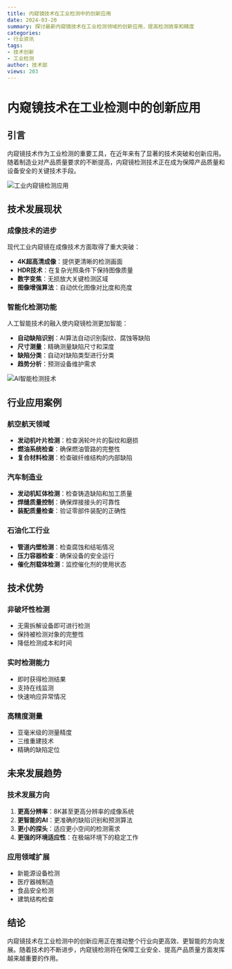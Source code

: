 ```yaml
---
title: 内窥镜技术在工业检测中的创新应用
date: 2024-03-20
summary: 探讨最新内窥镜技术在工业检测领域的创新应用，提高检测效率和精度
categories:
- 行业资讯
tags:
- 技术创新
- 工业检测
author: 技术部
views: 203
---
```


# 内窥镜技术在工业检测中的创新应用

## 引言

内窥镜技术作为工业检测的重要工具，在近年来有了显著的技术突破和创新应用。随着制造业对产品质量要求的不断提高，内窥镜检测技术正在成为保障产品质量和设备安全的关键技术手段。

![工业内窥镜检测应用](https://picsum.photos/600/400?random=industrial-endoscope)

## 技术发展现状

### 成像技术的进步
现代工业内窥镜在成像技术方面取得了重大突破：
- **4K超高清成像**：提供更清晰的检测画面
- **HDR技术**：在复杂光照条件下保持图像质量
- **数字变焦**：无损放大关键检测区域
- **图像增强算法**：自动优化图像对比度和亮度

### 智能化检测功能
人工智能技术的融入使内窥镜检测更加智能：
- **自动缺陷识别**：AI算法自动识别裂纹、腐蚀等缺陷
- **尺寸测量**：精确测量缺陷尺寸和深度
- **缺陷分类**：自动对缺陷类型进行分类
- **趋势分析**：预测设备维护需求

![AI智能检测技术](https://picsum.photos/600/400?random=ai-detection)

## 行业应用案例

### 航空航天领域
- **发动机叶片检测**：检查涡轮叶片的裂纹和磨损
- **燃油系统检查**：确保燃油管路的完整性
- **复合材料检测**：检查碳纤维结构的内部缺陷

### 汽车制造业
- **发动机缸体检测**：检查铸造缺陷和加工质量
- **焊缝质量控制**：确保焊接接头的可靠性
- **装配质量检查**：验证零部件装配的正确性

### 石油化工行业
- **管道内壁检测**：检查腐蚀和结垢情况
- **压力容器检查**：确保设备的安全运行
- **催化剂载体检测**：监控催化剂的使用状态

## 技术优势

### 非破坏性检测
- 无需拆解设备即可进行检测
- 保持被检测对象的完整性
- 降低检测成本和时间

### 实时检测能力
- 即时获得检测结果
- 支持在线监测
- 快速响应异常情况

### 高精度测量
- 亚毫米级的测量精度
- 三维重建技术
- 精确的缺陷定位

## 未来发展趋势

### 技术发展方向
1. **更高分辨率**：8K甚至更高分辨率的成像系统
2. **更智能的AI**：更准确的缺陷识别和预测算法
3. **更小的探头**：适应更小空间的检测需求
4. **更强的环境适应性**：在极端环境下的稳定工作

### 应用领域扩展
- 新能源设备检测
- 医疗器械制造
- 食品安全检测
- 建筑结构检查

## 结论

内窥镜技术在工业检测中的创新应用正在推动整个行业向更高效、更智能的方向发展。随着技术的不断进步，内窥镜检测将在保障工业安全、提高产品质量方面发挥越来越重要的作用。